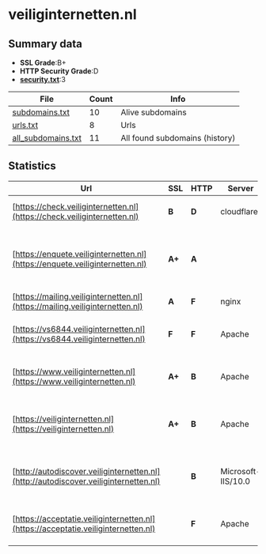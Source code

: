 

# veiliginternetten.nl
## Summary data


 - **SSL Grade**:B+
 - **HTTP Security Grade**:D
 - **[security.txt](https://www.digitaleoverheid.nl/nieuws/standaard-security-txt-nu-verplicht-voor-overheid/)**:3


| File       | Count | Info |
|------------|-------|------|
|[subdomains.txt](/data/veiliginternetten.nl/subdomains.txt)|10|Alive subdomains|
|[urls.txt](/data/veiliginternetten.nl/urls.txt)|8|Urls|
|[all_subdomains.txt](/data/veiliginternetten.nl/all_subdomains.txt)|11|All found subdomains (history)|


## Statistics


| Url | SSL | HTTP | Server | Cookie | HSTS | CORS | CTO | CSP | XFO | XXP | RP |FP| Tech |Title |
|--------|-------|-------|------|------|------|------|------|------|------|------|------|------|------|------|
|[https://check.veiliginternetten.nl](https://check.veiliginternetten.nl)| **B**| **D**|cloudflare|:o: |:white_check_mark: | | | | :white_check_mark: | | :white_check_mark: | |Cloudflare HSTS HTTP/3|Check de Link -...|
|[https://enquete.veiliginternetten.nl](https://enquete.veiliginternetten.nl)| **A+**| **A**|| |:white_check_mark: | | | | :white_check_mark: | | :white_check_mark: | |Amazon CloudFront Amazon Web Services HSTS|Object moved|
|[https://mailing.veiliginternetten.nl](https://mailing.veiliginternetten.nl)| **A**| **F**|nginx| | | | | | | | :white_check_mark: | |Nginx||
|[https://vs6844.veiliginternetten.nl](https://vs6844.veiliginternetten.nl)| **F**| **F**|Apache| | | | | | | | :white_check_mark: | |Apache HTTP Server HSTS|301 Moved Perman...|
|[https://www.veiliginternetten.nl](https://www.veiliginternetten.nl)| **A+**| **B**|Apache| |:white_check_mark: | | | | :white_check_mark: | | :white_check_mark: | |Apache HTTP Server HSTS|301 Moved Perman...|
|[https://veiliginternetten.nl](https://veiliginternetten.nl)| **A+**| **B**|Apache| |:white_check_mark: | | | | :white_check_mark: | | :white_check_mark: | |Apache HTTP Server Bootstrap HSTS|Antwoord op vrag...|
|[http://autodiscover.veiliginternetten.nl](http://autodiscover.veiliginternetten.nl)| | **B**|Microsoft-IIS/10.0|:white_check_mark: |:white_check_mark: | | | | :white_check_mark: | :white_check_mark: | :white_check_mark: | |IIS:10.0 Microsoft ASP.NET Windows Server||
|[https://acceptatie.veiliginternetten.nl](https://acceptatie.veiliginternetten.nl)| | **F**|Apache| | | | | | | | :white_check_mark: | |Apache HTTP Server HSTS|301 Moved Perman...|


